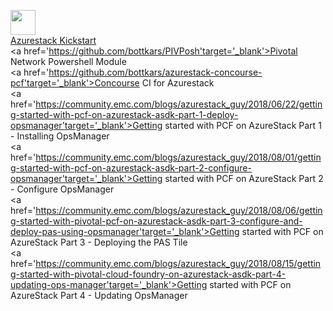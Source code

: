 <a><img width='40' src='https://avatars0.githubusercontent.com/u/8255007?s=460&v=4'/></a>
<br>
<a href='https://github.com/bottkars/Azurestack-Kickstart' target='_blank'>Azurestack Kickstart </a>
<br>
<a href='https://github.com/bottkars/PIVPosh'target='_blank'>Pivotal Network Powershell Module</a>
<br>
<a href='https://github.com/bottkars/azurestack-concourse-pcf'target='_blank'>Concourse CI for Azurestack</a>
<br>
<a href='https://community.emc.com/blogs/azurestack_guy/2018/06/22/getting-started-with-pcf-on-azurestack-asdk-part-1-deploy-opsmanager'target='_blank'>Getting started with PCF on AzureStack Part 1 - Installing OpsManager</a>
<br>
<a href='https://community.emc.com/blogs/azurestack_guy/2018/08/01/getting-started-with-pcf-on-azurestack-asdk-part-2-configure-opsmanager'target='_blank'>Getting started with PCF on AzureStack Part 2 - Configure OpsManager</a>
<br>
<a href='https://community.emc.com/blogs/azurestack_guy/2018/08/06/getting-started-with-pivotal-pcf-on-azurestack-asdk-part-3-configure-and-deploy-pas-using-opsmanager'target='_blank'>Getting started with PCF on AzureStack Part 3 - Deploying the PAS Tile</a>
<br>
<a href='https://community.emc.com/blogs/azurestack_guy/2018/08/15/getting-started-with-pivotal-cloud-foundry-on-azurestack-asdk-part-4-updating-ops-manager'target='_blank'>Getting started with PCF on AzureStack Part 4 - Updating OpsManager</a>